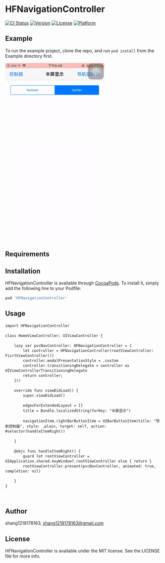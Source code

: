 # HFNavigationController

[![CI Status](https://img.shields.io/travis/shang1219178163/HFNavigationController.svg?style=flat)](https://travis-ci.org/shang1219178163/HFNavigationController)
[![Version](https://img.shields.io/cocoapods/v/HFNavigationController.svg?style=flat)](https://cocoapods.org/pods/HFNavigationController)
[![License](https://img.shields.io/cocoapods/l/HFNavigationController.svg?style=flat)](https://cocoapods.org/pods/HFNavigationController)
[![Platform](https://img.shields.io/cocoapods/p/HFNavigationController.svg?style=flat)](https://cocoapods.org/pods/HFNavigationController)

## Example

To run the example project, clone the repo, and run `pod install` from the Example directory first.

![](https://github.com/shang1219178163/HFNavigationController/blob/master/HFNavigationController.gif?raw=true)

## Requirements

## Installation

HFNavigationController is available through [CocoaPods](https://cocoapods.org). To install
it, simply add the following line to your Podfile:

```ruby
pod 'HFNavigationController'
```

## Usage
```
import HFNavigationController

class HomeViewController: UIViewController {

    lazy var pvcNavController: HFNavigationController = {
        let controller = HFNavigationController(rootViewController: FisrtViewController())
        controller.modalPresentationStyle = .custom
        controller.transitioningDelegate = controller as UIViewControllerTransitioningDelegate
        return controller;
    }()
    
    override func viewDidLoad() {
        super.viewDidLoad()
        
        edgesForExtendedLayout = []
        title = Bundle.localizedString(forKey: "半屏显示")
        
        navigationItem.rightBarButtonItem = UIBarButtonItem(title: "导航控制器", style: .plain, target: self, action: #selector(handleItemRight))
        
    }
    
    @objc func handleItemRight() {
        guard let rootViewController = UIApplication.shared.keyWindow?.rootViewController else { return }
        rootViewController.present(pvcNavController, animated: true, completion: nil)
        
    }
}



```

## Author

shang1219178163, shang1219178163@gmail.com

## License

HFNavigationController is available under the MIT license. See the LICENSE file for more info.
